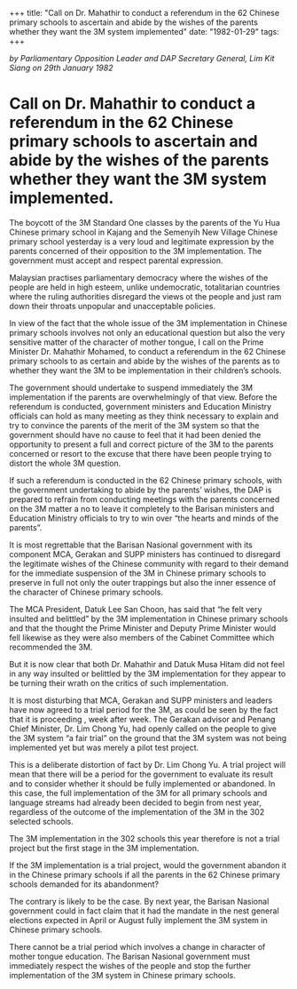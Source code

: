 +++ 
title: "Call on Dr. Mahathir to conduct a referendum in the 62 Chinese primary schools to ascertain and abide by the wishes of the parents whether they want the 3M system implemented"
date: "1982-01-29"
tags:
+++

_by  Parliamentary Opposition Leader and DAP Secretary General, Lim Kit Siang on 29th January 1982_

# Call on Dr. Mahathir to conduct a referendum in the 62 Chinese primary schools to ascertain and abide by the wishes of the parents whether they want the 3M system implemented.	

The boycott of the 3M Standard One classes by the parents of the Yu Hua Chinese primary school in Kajang and the Semenyih New Village Chinese primary school yesterday is a very loud and legitimate expression by the parents concerned of their opposition to the 3M implementation. The government must accept and respect parental expression.</u>

Malaysian practises parliamentary democracy where the wishes of the people are held in high esteem, unlike undemocratic, totalitarian countries where the ruling authorities disregard the views ot the people and just ram down their throats unpopular and unacceptable policies.

In view of the fact that the whole issue of the 3M implementation in Chinese primary schools involves not only an educational question but also the very sensitive matter of the character of mother tongue, I call on the Prime Minister Dr. Mahathir Mohamed, to conduct a referendum in the 62 Chinese primary schools to as certain and abide by the wishes of the parents as to whether they want the 3M to be implementation in their children’s schools.

The government should undertake to suspend immediately the 3M implementation if the parents are overwhelmingly of that view. Before the referendum is conducted, government ministers and Education Ministry officials can hold as many meeting as they think necessary to explain and try to convince the parents of the merit of the 3M system so that the government should have no cause to feel that it had been denied the opportunity to present a full and correct picture of the 3M to the parents concerned or resort to the excuse that there have been people trying to distort the whole 3M question.

If such a referendum is conducted in the 62 Chinese primary schools, with the government undertaking to abide by the parents’ wishes, the DAP is prepared to refrain from conducting meetings with the parents concerned on the 3M matter a no to leave it completely to the Barisan ministers and Education Ministry officials to try to win over “the hearts and minds of the parents”.

It is most regrettable that the Barisan Nasional government with its component MCA, Gerakan and SUPP ministers has continued to disregard the legitimate wishes of the Chinese community with regard to their demand for the immediate suspension of the 3M in Chinese primary schools to preserve in full not only the outer trappings but also the inner essence of the character of Chinese primary schools.

The MCA President, Datuk Lee San Choon, has said that “he felt very insulted and belittled” by the 3M implementation in Chinese primary schools and that the thought the Prime Minister and Deputy Prime Minister would fell likewise as they were also members of the Cabinet Committee which recommended the 3M.

But it is now clear that both Dr. Mahathir and Datuk Musa Hitam did not feel in any way insulted or belittled by the 3M implementation for they appear to be turning their wrath on the critics of such implementation.

It is most disturbing that MCA, Gerakan and SUPP ministers and leaders have now agreed to a trial period for the 3M, as could be seen by the fact that it is proceeding , week after week. The Gerakan advisor and Penang Chief Minister, Dr. Lim Chong Yu, had openly called on the people to give the 3M system “a fair trial” on the ground that the 3M system was not being implemented yet but was merely a pilot test project.

This is a deliberate distortion of fact by Dr. Lim Chong Yu. A trial project will mean that there will be a period for the government to evaluate its result and to consider whether it should be fully implemented or abandoned. In this case, the full implementation of the 3M for all primary schools and language streams had already been decided to begin from nest year, regardless of the outcome of the implementation of the 3M in the 302 selected schools.

The 3M implementation in the 302 schools this year therefore is not a trial project but the first stage in the 3M implementation.

If the 3M implementation is a trial project, would the government abandon it in the Chinese primary schools if all the parents in the 62 Chinese primary schools demanded for its abandonment?

The contrary is likely to be the case. By next year, the Barisan Nasional government could in fact claim that it had the mandate in the nest general elections expected in April or August fully implement the 3M system in Chinese primary schools.

There cannot be a trial period which involves a change in character of mother tongue education. The Barisan Nasional government must immediately respect the wishes of the people and stop the further implementation of the 3M system in Chinese primary schools.
 
